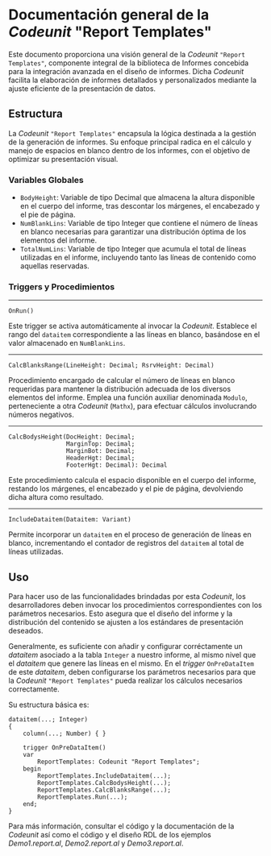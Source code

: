 # Documentación general de la _Codeunit_ "Report Templates"

Este documento proporciona una visión general de la _Codeunit_ `"Report Templates"`, componente integral de la biblioteca de Informes concebida para la integración avanzada en el diseño de informes. Dicha _Codeunit_ facilita la elaboración de informes detallados y personalizados mediante la ajuste eficiente de la presentación de datos.

## Estructura

La _Codeunit_ `"Report Templates"` encapsula la lógica destinada a la gestión de la generación de informes. Su enfoque principal radica en el cálculo y manejo de espacios en blanco dentro de los informes, con el objetivo de optimizar su presentación visual.

### Variables Globales

- `BodyHeight`: Variable de tipo Decimal que almacena la altura disponible en el cuerpo del informe, tras descontar los márgenes, el encabezado y el pie de página.
- `NumBlankLins`: Variable de tipo Integer que contiene el número de líneas en blanco necesarias para garantizar una distribución óptima de los elementos del informe.
- `TotalNumLins`: Variable de tipo Integer que acumula el total de líneas utilizadas en el informe, incluyendo tanto las líneas de contenido como aquellas reservadas.

### Triggers y Procedimientos

---

```al
OnRun()
```
Este trigger se activa automáticamente al invocar la _Codeunit_. Establece el rango del `dataitem` correspondiente a las líneas en blanco, basándose en el valor almacenado en `NumBlankLins`.

---

```al
CalcBlanksRange(LineHeight: Decimal; RsrvHeight: Decimal)
```

Procedimiento encargado de calcular el número de líneas en blanco requeridas para mantener la distribución adecuada de los diversos elementos del informe. Emplea una función auxiliar denominada `Modulo`, perteneciente a otra _Codeunit_ (`Mathx`), para efectuar cálculos involucrando números negativos.

---

```al
CalcBodysHeight(DocHeight: Decimal;
                MarginTop: Decimal; 
                MarginBot: Decimal; 
                HeaderHgt: Decimal; 
                FooterHgt: Decimal): Decimal
```

Este procedimiento calcula el espacio disponible en el cuerpo del informe, restando los márgenes, el encabezado y el pie de página, devolviendo dicha altura como resultado.

---

```al
IncludeDataitem(Dataitem: Variant)
```

Permite incorporar un `dataitem` en el proceso de generación de líneas en blanco, incrementando el contador de registros del `dataitem` al total de líneas utilizadas.

## Uso

Para hacer uso de las funcionalidades brindadas por esta _Codeunit_, los desarrolladores deben invocar los procedimientos correspondientes con los parámetros necesarios. Esto asegura que el diseño del informe y la distribución del contenido se ajusten a los estándares de presentación deseados.

Generalmente, es suficiente con añadir y configurar corréctamente un _dataitem_ asociado a la tabla `Integer` a nuestro informe, al mismo nivel que el _dataitem_ que genere las líneas en el mismo. En el _trigger_ `OnPreDataItem` de este _dataitem_, deben configurarse los parámetros necesarios para que la _Codeunit_ `"Report Templates"` pueda realizar los cálculos necesarios correctamente.

Su estructura básica es:

```al
dataitem(...; Integer)
{
    column(...; Number) { }

    trigger OnPreDataItem()
    var
        ReportTemplates: Codeunit "Report Templates";
    begin
        ReportTemplates.IncludeDataitem(...);
        ReportTemplates.CalcBodysHeight(...);
        ReportTemplates.CalcBlanksRange(...);
        ReportTemplates.Run(...);
    end;
}
```

Para más información, consultar el código y la documentación de la _Codeunit_ así como el código y el diseño RDL de los ejemplos _Demo1.report.al_, _Demo2.report.al_ y _Demo3.report.al_.